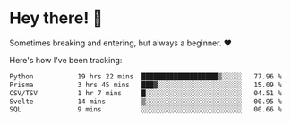 # Hey there! 👋
Sometimes breaking and entering, but always a beginner. ❤️

Here's how I've been tracking:
<!--START_SECTION:waka-->

```txt
Python           19 hrs 22 mins  ███████████████████▒░░░░░   77.96 %
Prisma           3 hrs 45 mins   ███▓░░░░░░░░░░░░░░░░░░░░░   15.09 %
CSV/TSV          1 hr 7 mins     █░░░░░░░░░░░░░░░░░░░░░░░░   04.51 %
Svelte           14 mins         ▒░░░░░░░░░░░░░░░░░░░░░░░░   00.95 %
SQL              9 mins          ░░░░░░░░░░░░░░░░░░░░░░░░░   00.66 %
```

<!--END_SECTION:waka-->
